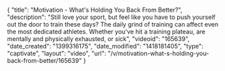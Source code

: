 {
    "title": "Motivation - What's Holding You Back From Better?",
    "description": "Still love your sport, but feel like you have to push yourself out the door to train these days? The daily grind of training can affect even the most dedicated athletes. Whether you've hit a training plateau, are mentally and physically exhausted, or sick",
    "videoid": "165639",
    "date_created": "1399316175",
    "date_modified": "1418181405",
    "type": "captivate",
    "layout": "video",
    "url": "\/v\/motivation-what-s-holding-you-back-from-better\/165639"
}